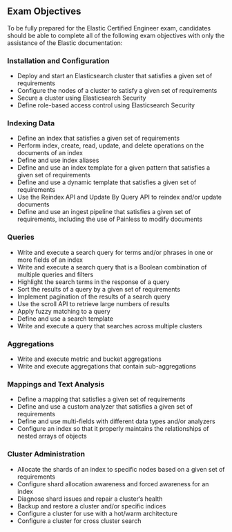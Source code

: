 ## Exam Objectives
To be fully prepared for the Elastic Certified Engineer exam, candidates should be able to complete all of the following exam objectives with only the assistance of the Elastic documentation:

### Installation and Configuration
* Deploy and start an Elasticsearch cluster that satisfies a given set of requirements
* Configure the nodes of a cluster to satisfy a given set of requirements
* Secure a cluster using Elasticsearch Security
* Define role-based access control using Elasticsearch Security
### Indexing Data
* Define an index that satisfies a given set of requirements
* Perform index, create, read, update, and delete operations on the documents of an index
* Define and use index aliases
* Define and use an index template for a given pattern that satisfies a given set of requirements
* Define and use a dynamic template that satisfies a given set of requirements
* Use the Reindex API and Update By Query API to reindex and/or update documents
* Define and use an ingest pipeline that satisfies a given set of requirements, including the use of Painless to modify documents
### Queries
* Write and execute a search query for terms and/or phrases in one or more fields of an index
* Write and execute a search query that is a Boolean combination of multiple queries and filters
* Highlight the search terms in the response of a query
* Sort the results of a query by a given set of requirements
* Implement pagination of the results of a search query
* Use the scroll API to retrieve large numbers of results
* Apply fuzzy matching to a query
* Define and use a search template
* Write and execute a query that searches across multiple clusters
### Aggregations
* Write and execute metric and bucket aggregations
* Write and execute aggregations that contain sub-aggregations
### Mappings and Text Analysis
* Define a mapping that satisfies a given set of requirements
* Define and use a custom analyzer that satisfies a given set of requirements
* Define and use multi-fields with different data types and/or analyzers
* Configure an index so that it properly maintains the relationships of nested arrays of objects
### Cluster Administration
* Allocate the shards of an index to specific nodes based on a given set of requirements
* Configure shard allocation awareness and forced awareness for an index
* Diagnose shard issues and repair a cluster’s health
* Backup and restore a cluster and/or specific indices
* Configure a cluster for use with a hot/warm architecture
* Configure a cluster for cross cluster search

